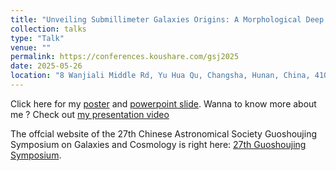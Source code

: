 ```yaml
---
title: "Unveiling Submillimeter Galaxies Origins: A Morphological Deep Dive"
collection: talks
type: "Talk"
venue: ""
permalink: https://conferences.koushare.com/gsj2025
date: 2025-05-26
location: "8 Wanjiali Middle Rd, Yu Hua Qu, Changsha, Hunan, China, 410007"
---
```


Click here for my [poster](https://drive.google.com/file/d/19BZ_VCdIWPjh-oxq6UUcJMWYxsEMx7fd/view?pli=1) and [powerpoint slide](https://docs.google.com/presentation/d/1YRDaLXU8OiqE7aTFlDpmDmjYKKftDmk2/edit?pli=1&slide=id.p1#slide=id.p1). Wanna to know more about me ? Check out [my presentation video](https://drive.google.com/file/d/1RQ8IDnRAtqW1jwDUSX0Jnm35V4GI7rK_/view?usp=sharing)

The offcial website of the 27th Chinese Astronomical Society Guoshoujing Symposium on Galaxies and Cosmology is right here: [27th Guoshoujing Symposium](https://conferences.koushare.com/gsj2025). 


